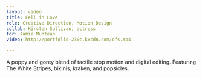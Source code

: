 ```yaml
---
layout: video
title: Fell in Love
role: Creative Direction, Motion Design
collab: Kirsten Sullivan, actress
for: Jamie Muntean
video: http://portfolio-230c.kxcdn.com/cfs.mp4

---
```


<p class="alignleft ">
A poppy and gorey blend of tactile stop motion and digital editing. Featuring The White Stripes, bikinis, kraken, and popsicles.
</p>
